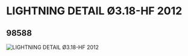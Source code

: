 # LIGHTNING DETAIL Ø3.18-HF 2012
## 98588
![LIGHTNING DETAIL Ø3.18-HF 2012](https://lc-www-live-s.legocdn.com/media/bricks/5/2/6012440.jpg)